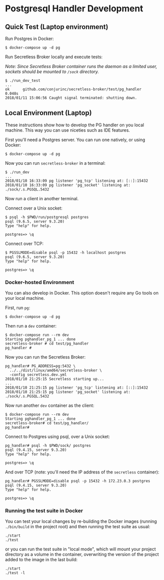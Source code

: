 # Postgresql Handler Development

## Quick Test (Laptop environment)

Run Postgres in Docker:

```sh-session
$ docker-compose up -d pg
```

Run Secretless Broker locally and execute tests:

_Note: Since Secretless Broker container runs the daemon as a limited user, sockets should be mounted to `/sock` directory._

```sh-session
$ ./run_dev_test
...
ok      github.com/conjurinc/secretless-broker/test/pg_handler   0.048s
2018/01/11 15:06:56 Caught signal terminated: shutting down.
```

## Local Environment (Laptop)

These instructions show how to develop the PG handler on you local machine. This way you can use niceties such as IDE features.

First you'll need a Postgres server. You can run one natively, or using Docker:

```sh-session
$ docker-compose up -d pg
```

Now you can run `secretless-broker` in a terminal:

```sh-session
$ ./run_dev
...
2018/01/10 16:33:09 pg listener 'pg_tcp' listening at: [::]:15432
2018/01/10 16:33:09 pg listener 'pg_socket' listening at: ./sock/.s.PGSQL.5432
```

Now run a client in another terminal.

Connect over a Unix socket:

```sh-session
$ psql -h $PWD/run/postgresql postgres
psql (9.6.5, server 9.3.20)
Type "help" for help.

postgres=> \q
```

Connect over TCP:

```sh-session
$ PGSSLMODE=disable psql -p 15432 -h localhost postgres
psql (9.6.5, server 9.3.20)
Type "help" for help.

postgres=> \q
```

### Docker-hosted Environment

You can also develop in Docker. This option doesn't require any Go tools on your local machine. 

First, run `pg`:

```sh-session
$ docker-compose up -d pg
```

Then run a `dev` container:

```sh-session
$ docker-compose run --rm dev
Starting pghandler_pg_1 ... done
secretless-broker # cd test/pg_handler
pg_handler # 
```

Now you can run the Secretless Broker:

```sh-session
pg_handler# PG_ADDRESS=pg:5432 \
  ../../dist/linux/amd64/secretless-broker \
  -config secretless.dev.yml
2018/01/10 21:25:15 Secretless starting up...
...
2018/01/10 21:25:15 pg listener 'pg_tcp' listening at: [::]:15432
2018/01/10 21:25:15 pg listener 'pg_socket' listening at: ./sock/.s.PGSQL.5432
```

Now run another `dev` container as the client:

```sh-session
$ docker-compose run --rm dev
Starting pghandler_pg_1 ... done
secretless-broker# cd test/pg_handler/
pg_handler#
```

Connect to Postgres using psql, over a Unix socket:

```sh-session
pg_handler# psql -h $PWD/sock/ postgres
psql (9.4.15, server 9.3.20)
Type "help" for help.

postgres=> \q
```

And over TCP (note: you'll need the IP address of the `secretless` container):

```sh-session
pg_handler# PGSSLMODE=disable psql -p 15432 -h 172.23.0.3 postgres
psql (9.4.15, server 9.3.20)
Type "help" for help.

postgres=> \q
```

### Running the test suite in Docker
You can test your local changes by re-building the Docker images (running
`./bin/build` in the project root) and then running the test suite as usual:
```
./start
./test
```
or you can run the test suite in "local mode", which will mount your project
directory as a volume in the container, overwriting the version of the project
added to the image in the last build:
```
./start
./test -l
```
